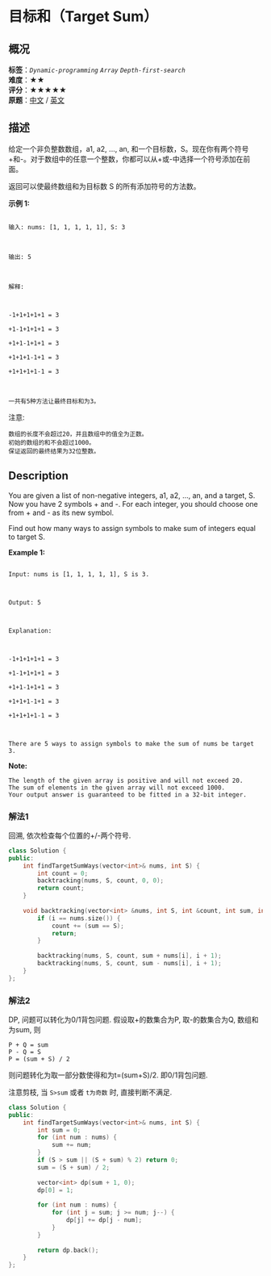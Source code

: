 # 目标和（Target Sum）
## 概况
**标签**：*`Dynamic-programming`*  *`Array`*  *`Depth-first-search`*<br>
**难度**：★★<br>
**评分**：★★★★★<br>
**原题**：[中文](https://leetcode-cn.com/problems/target-sum) / [英文](https://leetcode.com/problems/target-sum)

## 描述

给定一个非负整数数组，a1, a2, ..., an, 和一个目标数，S。现在你有两个符号+和-。对于数组中的任意一个整数，你都可以从+或-中选择一个符号添加在前面。

返回可以使最终数组和为目标数 S 的所有添加符号的方法数。



**示例 1:**

```

输入: nums: [1, 1, 1, 1, 1], S: 3



输出: 5



解释: 



-1+1+1+1+1 = 3

+1-1+1+1+1 = 3

+1+1-1+1+1 = 3

+1+1+1-1+1 = 3

+1+1+1+1-1 = 3



一共有5种方法让最终目标和为3。

```




注意:





	数组的长度不会超过20，并且数组中的值全为正数。
	初始的数组的和不会超过1000。
	保证返回的最终结果为32位整数。




## Description

You are given a list of non-negative integers, a1, a2, ..., an, and a target, S. Now you have 2 symbols + and -. For each integer, you should choose one from + and - as its new symbol.

 



Find out how many ways to assign symbols to make sum of integers equal to target S.  





**Example 1:**

```

Input: nums is [1, 1, 1, 1, 1], S is 3. 



Output: 5



Explanation: 



-1+1+1+1+1 = 3

+1-1+1+1+1 = 3

+1+1-1+1+1 = 3

+1+1+1-1+1 = 3

+1+1+1+1-1 = 3



There are 5 ways to assign symbols to make the sum of nums be target 3.

```

**Note:**


	The length of the given array is positive and will not exceed 20. 
	The sum of elements in the given array will not exceed 1000.
	Your output answer is guaranteed to be fitted in a 32-bit integer.




### 解法1
回溯, 依次检查每个位置的+/-两个符号.
```c++
class Solution {
public:
    int findTargetSumWays(vector<int>& nums, int S) {
        int count = 0;
        backtracking(nums, S, count, 0, 0);
        return count;
    }
    
    void backtracking(vector<int> &nums, int S, int &count, int sum, int i) {
        if (i == nums.size()) {
            count += (sum == S);
            return;
        }
        
        backtracking(nums, S, count, sum + nums[i], i + 1);
        backtracking(nums, S, count, sum - nums[i], i + 1);
    }
};
```


### 解法2
DP, 问题可以转化为0/1背包问题. 假设取+的数集合为P, 取-的数集合为Q, 数组和为sum, 则
```
P + Q = sum
P - Q = S
P = (sum + S) / 2
```
则问题转化为取一部分数使得和为t=(sum+S)/2. 即0/1背包问题.

注意剪枝, 当 `S>sum` 或者 `t为奇数` 时, 直接判断不满足.

```c++
class Solution {
public:
    int findTargetSumWays(vector<int>& nums, int S) {
        int sum = 0;
        for (int num : nums) {
            sum += num;
        }
        if (S > sum || (S + sum) % 2) return 0;
        sum = (S + sum) / 2;
        
        vector<int> dp(sum + 1, 0);
        dp[0] = 1;
        
        for (int num : nums) {
            for (int j = sum; j >= num; j--) {
                dp[j] += dp[j - num];
            }
        }
        
        return dp.back();
    }
};
```
